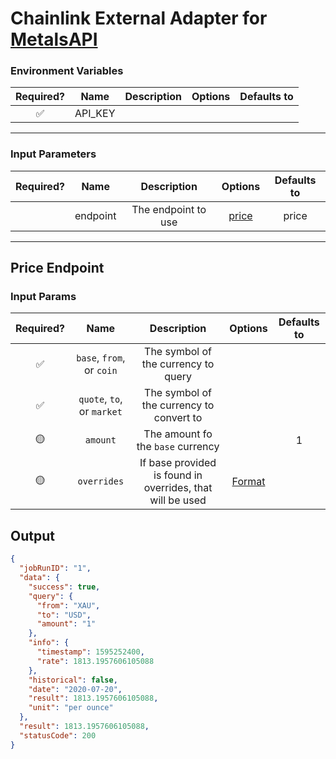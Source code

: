 # Chainlink External Adapter for [MetalsAPI](https://metals-api.com/documentation#convertcurrency)

### Environment Variables

| Required? |  Name   | Description | Options | Defaults to |
| :-------: | :-----: | :---------: | :-----: | :---------: |
|    ✅     | API_KEY |             |         |             |

---

### Input Parameters

| Required? |   Name   |     Description     |         Options          | Defaults to |
| :-------: | :------: | :-----------------: | :----------------------: | :---------: |
|           | endpoint | The endpoint to use | [price](#Price-Endpoint) |    price    |

---

## Price Endpoint

### Input Params

| Required? |            Name            |               Description                | Options | Defaults to |
| :-------: | :------------------------: | :--------------------------------------: | :-----: | :---------: |
|    ✅     | `base`, `from`, or `coin`  |   The symbol of the currency to query    |         |             |
|    ✅     | `quote`, `to`, or `market` | The symbol of the currency to convert to |         |             |
|    🟡     |          `amount`          |    The amount fo the `base` currency     |         |      1      |
|    🟡     |   `overrides`   | If base provided is found in overrides, that will be used  | [Format](../presetSymbols.json)|             |

## Output

```json
{
  "jobRunID": "1",
  "data": {
    "success": true,
    "query": {
      "from": "XAU",
      "to": "USD",
      "amount": "1"
    },
    "info": {
      "timestamp": 1595252400,
      "rate": 1813.1957606105088
    },
    "historical": false,
    "date": "2020-07-20",
    "result": 1813.1957606105088,
    "unit": "per ounce"
  },
  "result": 1813.1957606105088,
  "statusCode": 200
}
```
